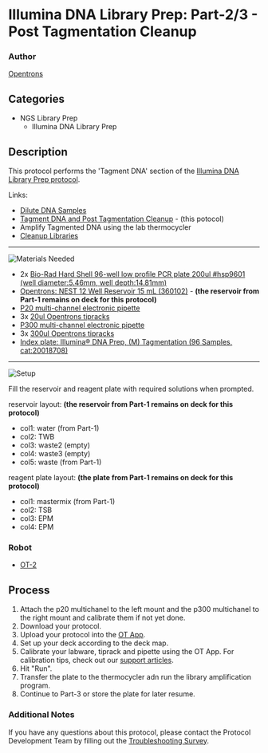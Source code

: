 # Illumina DNA Library Prep: Part-2/3 - Post Tagmentation Cleanup

### Author
[Opentrons](https://opentrons.com/)

## Categories
* NGS Library Prep
	* Illumina DNA Library Prep

## Description
This protocol performs the 'Tagment DNA' section of the [Illumina DNA Library Prep protocol](https://www.illumina.com/products/by-type/sequencing-kits/library-prep-kits/nextera-dna-flex.html).

Links:
* [Dilute DNA Samples](./NC_Illumina_DNA_pt1)
* [Tagment DNA and Post Tagmentation Cleanup](./NC_Illumina_DNA_pt2) - (this potocol)
* Amplify Tagmented DNA using the lab thermocycler
* [Cleanup Libraries](./NC_Illumina_DNA_pt3)

---
![Materials Needed](https://s3.amazonaws.com/opentrons-protocol-library-website/custom-README-images/001-General+Headings/materials.png)

* 2x [Bio-Rad Hard Shell 96-well low profile PCR plate 200ul #hsp9601 (well diameter:5.46mm, well depth:14.81mm)](bio-rad.com/en-us/sku/hsp9601-hard-shell-96-well-pcr-plates-low-profile-thin-wall-skirted-white-clear?ID=hsp9601)
* [Opentrons: NEST 12 Well Reservoir 15 mL (360102)](https://www.cell-nest.com/page94?_l=en&product_id=102) - **(the reservoir from Part-1 remains on deck for this protocol)**
* [P20 multi-channel electronic pipette](https://shop.opentrons.com/collections/ot-2-pipettes)
* 3x [20ul Opentrons tipracks](https://shop.opentrons.com/collections/opentrons-tips/products/opentrons-10ul-tips)
* [P300 multi-channel electronic pipette](https://shop.opentrons.com/collections/ot-2-pipettes)
* 3x [300ul Opentrons tipracks](https://shop.opentrons.com/collections/opentrons-tips/products/opentrons-300ul-tips)
* [Index plate: Illumina® DNA Prep, (M) Tagmentation (96 Samples, cat:20018708)](https://www.illumina.com/products/by-type/sequencing-kits/library-prep-kits/nextera-dna-flex.html)

---
![Setup](https://s3.amazonaws.com/opentrons-protocol-library-website/custom-README-images/001-General+Headings/Setup.png)

Fill the reservoir and reagent plate with required solutions when prompted.

reservoir layout: **(the reservoir from Part-1 remains on deck for this protocol)**
* col1: water (from Part-1)
* col2: TWB
* col3: waste2 (empty)
* col4: waste3 (empty)
* col5: waste (from Part-1)

reagent plate layout: **(the plate from Part-1 remains on deck for this protocol)**
* col1: mastermix (from Part-1)
* col2: TSB
* col3: EPM
* col4: EPM

### Robot
* [OT-2](https://opentrons.com/ot-2)

## Process
1. Attach the p20 multichanel to the left mount and the p300 multichanel to the right mount and calibrate them if not yet done.
2. Download your protocol.
3. Upload your protocol into the [OT App](https://opentrons.com/ot-app).
4. Set up your deck according to the deck map.
5. Calibrate your labware, tiprack and pipette using the OT App. For calibration tips, check out our [support articles](https://support.opentrons.com/en/collections/1559720-guide-for-getting-started-with-the-ot-2).
6. Hit "Run".
7. Transfer the plate to the thermocycler adn run the library amplification program.
8. Continue to Part-3 or store the plate for later resume.

### Additional Notes
If you have any questions about this protocol, please contact the Protocol Development Team by filling out the [Troubleshooting Survey](https://protocol-troubleshooting.paperform.co/).
